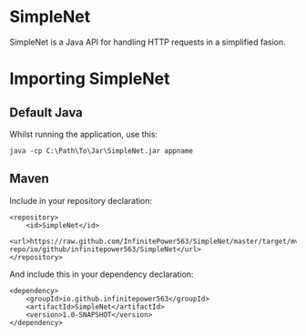 # SimpleNet
SimpleNet is a Java API for handling HTTP requests in a simplified fasion.

# Importing SimpleNet
## Default Java
Whilst running the application, use this:

`java -cp C:\Path\To\Jar\SimpleNet.jar appname`
## Maven
Include in your repository declaration:
```
<repository>
    <id>SimpleNet</id>
    <url>https://raw.github.com/InfinitePower563/SimpleNet/master/target/mvn-repo/io/github/infinitepower563/SimpleNet</url>
</repository>
```
And include this in your dependency declaration:
```
<dependency>
    <groupId>io.github.infinitepower563</groupId>
    <artifactId>SimpleNet</artifactId>
    <version>1.0-SNAPSHOT</version>
</dependency>
```